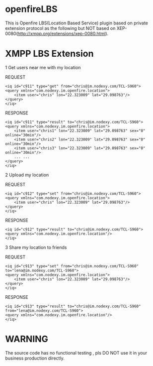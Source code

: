 openfireLBS
===========

This is Openfire LBS(Location Based Service) plugin based on private extension protocol as the following but NOT based on XEP-0080(http://xmpp.org/extensions/xep-0080.html).


XMPP LBS Extension
==

1 Get users near me with my location

REQUEST

    <iq id="c911" type="get" from="chris@im.nodexy.com/TCL-S960">
	<query xmlns="com.nodexy.im.openfire.location">
		<item user="chris" lon="22.323009" lat="29.098763"/>
	</query>
    </iq>

RESPONSE

    <iq id="c911" type="result" to="chris@im.nodexy.com/TCL-S960">
	<query xmlns="com.nodexy.im.openfire.location">
		<item user="chris1" lon="22.323009" lat="29.098763" sex="0" online="30min"/>
		<item user="chris2" lon="22.323009" lat="29.098763" sex="0" online="30min"/>
		<item user="chris3" lon="22.323009" lat="29.098763" sex="0" online="30min"/>
		... ...
	</query>
    </iq>
    
2 Upload my location 

REQUEST

    <iq id="c912" type="set" from="chris@im.nodexy.com/TCL-S960">
	<query xmlns="com.nodexy.im.openfire.location">
		<item user="chris" lon="22.323009" lat="29.098763"/>
	</query>
    </iq>

RESPONSE

    <iq id="c912" type="result" to="chris@im.nodexy.com/TCL-S960">
	<query xmlns="com.nodexy.im.openfire.location"/>
    </iq>


3 Share my location to friends 

REQUEST

    <iq id="c913" type="set" from="chris@im.nodexy.com/TCL-S960" to="lena@im.nodexy.com/TCL-S960">
	<query xmlns="com.nodexy.im.openfire.location">
		<item user="chris" lon="22.323009" lat="29.098763"/>
	</query>
    </iq>

RESPONSE

    <iq id="c913" type="result" to="chris@im.nodexy.com/TCL-S960" from="lena@im.nodexy.com/TCL-S960">
	<query xmlns="com.nodexy.im.openfire.location"/>
    </iq>


WARNING
==
The source code has no functional testing , pls DO NOT use it in your business production directly.
